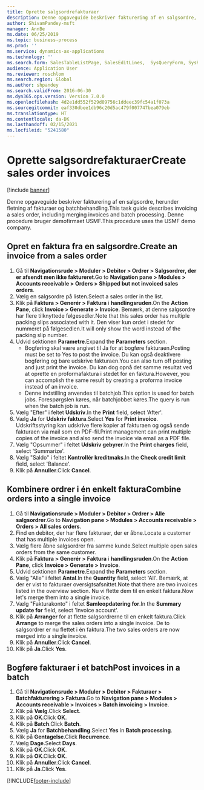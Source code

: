 ```yaml
---
title: Oprette salgsordrefakturaer
description: Denne opgaveguide beskriver fakturering af en salgsordre, herunder fletning af fakturaer og batchbehandling.
author: ShivamPandey-msft
manager: AnnBe
ms.date: 06/25/2019
ms.topic: business-process
ms.prod: ''
ms.service: dynamics-ax-applications
ms.technology: ''
ms.search.form: SalesTableListPage, SalesEditLines,  SysQueryForm, SysRecurrence
audience: Application User
ms.reviewer: roschlom
ms.search.region: Global
ms.author: shpandey
ms.search.validFrom: 2016-06-30
ms.dyn365.ops.version: Version 7.0.0
ms.openlocfilehash: 4d2e1dd552f529d09756c1ddeec39fc54a1f073a
ms.sourcegitcommit: eaf330dbee1db96c20d5ac479f007747bea079eb
ms.translationtype: HT
ms.contentlocale: da-DK
ms.lasthandoff: 02/15/2021
ms.locfileid: "5241580"
---
```

# <a name="create-sales-order-invoices"></a><span data-ttu-id="d8714-103">Oprette salgsordrefakturaer</span><span class="sxs-lookup"><span data-stu-id="d8714-103">Create sales order invoices</span></span>

[!include [banner](../../includes/banner.md)]

<span data-ttu-id="d8714-104">Denne opgaveguide beskriver fakturering af en salgsordre, herunder fletning af fakturaer og batchbehandling.</span><span class="sxs-lookup"><span data-stu-id="d8714-104">This task guide describes invoicing a sales order, including merging invoices and batch processing.</span></span> <span data-ttu-id="d8714-105">Denne procedure bruger demofirmaet USMF.</span><span class="sxs-lookup"><span data-stu-id="d8714-105">This procedure uses the USMF demo company.</span></span>


## <a name="create-an-invoice-from-a-sales-order"></a><span data-ttu-id="d8714-106">Opret en faktura fra en salgsordre.</span><span class="sxs-lookup"><span data-stu-id="d8714-106">Create an invoice from a sales order</span></span>
1. <span data-ttu-id="d8714-107">Gå til **Navigationsrude > Moduler > Debitor > Ordrer > Salgsordrer, der er afsendt men ikke faktureret**.</span><span class="sxs-lookup"><span data-stu-id="d8714-107">Go to **Navigation pane > Modules > Accounts receivable > Orders > Shipped but not invoiced sales orders**.</span></span>
2. <span data-ttu-id="d8714-108">Vælg en salgsordre på listen.</span><span class="sxs-lookup"><span data-stu-id="d8714-108">Select a sales order in the list.</span></span> 
3. <span data-ttu-id="d8714-109">Klik på **Faktura > Generér > Faktura** i **handlingsruden**.</span><span class="sxs-lookup"><span data-stu-id="d8714-109">On the **Action Pane**, click **Invoice > Generate > Invoice**.</span></span> <span data-ttu-id="d8714-110">Bemærk, at denne salgsordre har flere tilknyttede følgesedler.</span><span class="sxs-lookup"><span data-stu-id="d8714-110">Note that this sales order has multiple packing slips associated with it.</span></span> <span data-ttu-id="d8714-111">Den viser kun ordet <multiple> i stedet for nummeret på følgesedlen.</span><span class="sxs-lookup"><span data-stu-id="d8714-111">It will only show the word <multiple> instead of the packing slip number.</span></span>  
4. <span data-ttu-id="d8714-112">Udvid sektionen **Parametre**.</span><span class="sxs-lookup"><span data-stu-id="d8714-112">Expand the **Parameters** section.</span></span>
    - <span data-ttu-id="d8714-113">Bogføring skal være angivet til Ja for at bogføre fakturaen.</span><span class="sxs-lookup"><span data-stu-id="d8714-113">Posting must be set to Yes to post the invoice.</span></span> <span data-ttu-id="d8714-114">Du kan også deaktivere bogføring og bare udskrive fakturaen.</span><span class="sxs-lookup"><span data-stu-id="d8714-114">You can also turn off posting and just print the invoice.</span></span> <span data-ttu-id="d8714-115">Du kan dog opnå det samme resultat ved at oprette en proformafaktura i stedet for en faktura.</span><span class="sxs-lookup"><span data-stu-id="d8714-115">However, you can accomplish the same result by creating a proforma invoice instead of an invoice.</span></span>  
    - <span data-ttu-id="d8714-116">Denne indstilling anvendes til batchjob.</span><span class="sxs-lookup"><span data-stu-id="d8714-116">This option is used for batch jobs.</span></span> <span data-ttu-id="d8714-117">Forespørgslen køres, når batchjobbet køres.</span><span class="sxs-lookup"><span data-stu-id="d8714-117">The query is run when the batch job is run.</span></span>
5. <span data-ttu-id="d8714-118">Vælg "Efter" i feltet **Udskriv**.</span><span class="sxs-lookup"><span data-stu-id="d8714-118">In the **Print** field, select 'After'.</span></span>
6. <span data-ttu-id="d8714-119">Vælg **Ja** for **Udskriv faktura**.</span><span class="sxs-lookup"><span data-stu-id="d8714-119">Select **Yes** for **Print invoice**.</span></span> <span data-ttu-id="d8714-120">Udskriftsstyring kan udskrive flere kopier af fakturaen og også sende fakturaen via mail som en PDF-fil.</span><span class="sxs-lookup"><span data-stu-id="d8714-120">Print management can print  multiple copies of the invoice and also send the invoice via email as a PDF file.</span></span>  
7. <span data-ttu-id="d8714-121">Vælg "Opsummer" i feltet **Udskriv gebyrer**.</span><span class="sxs-lookup"><span data-stu-id="d8714-121">In the **Print charges** field, select 'Summarize'.</span></span>
8. <span data-ttu-id="d8714-122">Vælg "Saldo" i feltet **Kontrollér kreditmaks**.</span><span class="sxs-lookup"><span data-stu-id="d8714-122">In the **Check credit limit** field, select 'Balance'.</span></span>
9. <span data-ttu-id="d8714-123">Klik på **Annuller**.</span><span class="sxs-lookup"><span data-stu-id="d8714-123">Click **Cancel**.</span></span>

## <a name="combine-orders-into-a-single-invoice"></a><span data-ttu-id="d8714-124">Kombinere ordrer i én enkelt faktura</span><span class="sxs-lookup"><span data-stu-id="d8714-124">Combine orders into a single invoice</span></span>
1. <span data-ttu-id="d8714-125">Gå til **Navigationsrude > Moduler > Debitor > Ordrer > Alle salgsordrer**.</span><span class="sxs-lookup"><span data-stu-id="d8714-125">Go to **Navigation pane > Modules > Accounts receivable > Orders > All sales orders**.</span></span>
2. <span data-ttu-id="d8714-126">Find en debitor, der har flere fakturaer, der er åbne.</span><span class="sxs-lookup"><span data-stu-id="d8714-126">Locate a customer that has multiple invoices open.</span></span>
3. <span data-ttu-id="d8714-127">Vælg flere åbne salgsordrer fra samme kunde.</span><span class="sxs-lookup"><span data-stu-id="d8714-127">Select multiple open sales orders from the same customer.</span></span>
4. <span data-ttu-id="d8714-128">Klik på **Faktura > Generér > Faktura** i **handlingsruden**.</span><span class="sxs-lookup"><span data-stu-id="d8714-128">On the **Action Pane**, click **Invoice > Generate > Invoice**.</span></span>
5. <span data-ttu-id="d8714-129">Udvid sektionen **Parametre**.</span><span class="sxs-lookup"><span data-stu-id="d8714-129">Expand the **Parameters** section.</span></span>
6. <span data-ttu-id="d8714-130">Vælg "Alle" i feltet **Antal**.</span><span class="sxs-lookup"><span data-stu-id="d8714-130">In the **Quantity** field, select 'All'.</span></span> <span data-ttu-id="d8714-131">Bemærk, at der er vist to fakturaer oversigtsafsnittet.</span><span class="sxs-lookup"><span data-stu-id="d8714-131">Note that there are two invoices listed in the overview section.</span></span> <span data-ttu-id="d8714-132">Nu vi flette dem til en enkelt faktura.</span><span class="sxs-lookup"><span data-stu-id="d8714-132">Now let's merge them into a single invoice.</span></span>  
7. <span data-ttu-id="d8714-133">Vælg "Fakturakonto" i feltet **Samleopdatering for**.</span><span class="sxs-lookup"><span data-stu-id="d8714-133">In the **Summary update for** field, select 'Invoice account'.</span></span>
8. <span data-ttu-id="d8714-134">Klik på **Arranger** for at flette salgsordrerne til en enkelt faktura.</span><span class="sxs-lookup"><span data-stu-id="d8714-134">Click **Arrange** to merge the sales orders into a single invoice.</span></span> <span data-ttu-id="d8714-135">De to salgsordrer er nu flettet i én faktura.</span><span class="sxs-lookup"><span data-stu-id="d8714-135">The two sales orders are now merged into a single invoice.</span></span>   
9. <span data-ttu-id="d8714-136">Klik på **Annuller**.</span><span class="sxs-lookup"><span data-stu-id="d8714-136">Click **Cancel**.</span></span>
10. <span data-ttu-id="d8714-137">Klik på **Ja**.</span><span class="sxs-lookup"><span data-stu-id="d8714-137">Click **Yes**.</span></span>

## <a name="post-invoices-in-a-batch"></a><span data-ttu-id="d8714-138">Bogføre fakturaer i et batch</span><span class="sxs-lookup"><span data-stu-id="d8714-138">Post invoices in a batch</span></span>
1. <span data-ttu-id="d8714-139">Gå til **Navigationsrude > Moduler > Debitor > Fakturaer > Batchfakturering > Faktura**.</span><span class="sxs-lookup"><span data-stu-id="d8714-139">Go to **Navigation pane > Modules > Accounts receivable > Invoices > Batch invoicing > Invoice**.</span></span>
2. <span data-ttu-id="d8714-140">Klik på **Vælg**.</span><span class="sxs-lookup"><span data-stu-id="d8714-140">Click **Select**.</span></span>
3. <span data-ttu-id="d8714-141">Klik på **OK**.</span><span class="sxs-lookup"><span data-stu-id="d8714-141">Click **OK**.</span></span>
4. <span data-ttu-id="d8714-142">Klik på **Batch**.</span><span class="sxs-lookup"><span data-stu-id="d8714-142">Click **Batch**.</span></span>
5. <span data-ttu-id="d8714-143">Vælg **Ja** for **Batchbehandling**.</span><span class="sxs-lookup"><span data-stu-id="d8714-143">Select **Yes** in **Batch processing**.</span></span>
6. <span data-ttu-id="d8714-144">Klik på **Gentagelse**.</span><span class="sxs-lookup"><span data-stu-id="d8714-144">Click **Recurrence**.</span></span>
7. <span data-ttu-id="d8714-145">Vælg **Dage**.</span><span class="sxs-lookup"><span data-stu-id="d8714-145">Select **Days**.</span></span>
8. <span data-ttu-id="d8714-146">Klik på **OK**.</span><span class="sxs-lookup"><span data-stu-id="d8714-146">Click **OK**.</span></span>
9. <span data-ttu-id="d8714-147">Klik på **OK**.</span><span class="sxs-lookup"><span data-stu-id="d8714-147">Click **OK**.</span></span>
10. <span data-ttu-id="d8714-148">Klik på **Annuller**.</span><span class="sxs-lookup"><span data-stu-id="d8714-148">Click **Cancel**.</span></span>
11. <span data-ttu-id="d8714-149">Klik på **Ja**.</span><span class="sxs-lookup"><span data-stu-id="d8714-149">Click **Yes**.</span></span>



[!INCLUDE[footer-include](../../../includes/footer-banner.md)]